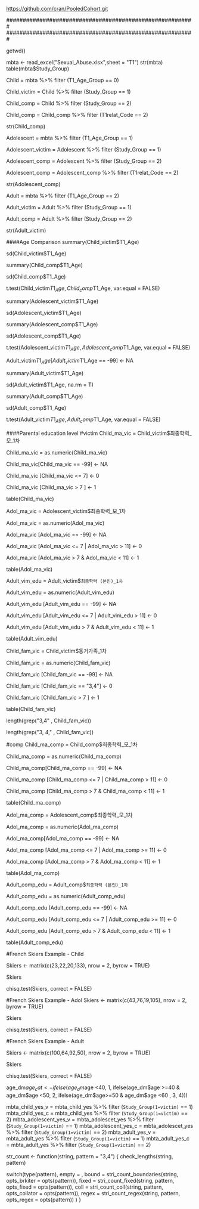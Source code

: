 https://github.com/cran/PooledCohort.git


#########################################################
#########################################################

getwd()

mbta <- read_excel("Sexual_Abuse.xlsx",sheet = "T1")
str(mbta)
table(mbta$Study_Group)

Child = mbta %>% filter (T1_Age_Group == 0)

Child_victim = Child %>% filter (Study_Group == 1)

Child_comp = Child %>% filter (Study_Group == 2)

Child_comp = Child_comp %>% filter (T1relat_Code == 2)

str(Child_comp)

Adolescent = mbta %>% filter (T1_Age_Group == 1)

Adolescent_victim = Adolescent  %>% filter (Study_Group == 1)

Adolescent_comp = Adolescent  %>% filter (Study_Group == 2)

Adolescent_comp = Adolescent_comp  %>% filter (T1relat_Code == 2)

str(Adolescent_comp)

Adult = mbta %>% filter (T1_Age_Group == 2)

Adult_victim = Adult  %>% filter (Study_Group == 1)

Adult_comp = Adult  %>% filter (Study_Group == 2)

str(Adult_victim)


####Age Comparison
summary(Child_victim$T1_Age)

sd(Child_victim$T1_Age)

summary(Child_comp$T1_Age)

sd(Child_comp$T1_Age)

t.test(Child_victim$T1_Age, Child_comp$T1_Age, var.equal = FALSE)

summary(Adolescent_victim$T1_Age)

sd(Adolescent_victim$T1_Age)

summary(Adolescent_comp$T1_Age)

sd(Adolescent_comp$T1_Age)

t.test(Adolescent_victim$T1_Age, Adolescent_comp$T1_Age, var.equal = FALSE)

Adult_victim$T1_Age [Adult_victim$T1_Age == -99] <- NA

summary(Adult_victim$T1_Age)

sd(Adult_victim$T1_Age, na.rm = T)

summary(Adult_comp$T1_Age)

sd(Adult_comp$T1_Age)

t.test(Adult_victim$T1_Age, Adult_comp$T1_Age, var.equal = FALSE)

####Parental education level
#victim
Child_ma_vic = Child_victim$최종학력_모_1차

Child_ma_vic = as.numeric(Child_ma_vic)

Child_ma_vic[Child_ma_vic == -99] <- NA

Child_ma_vic [Child_ma_vic <= 7] <- 0

Child_ma_vic [Child_ma_vic > 7 ] <- 1

table(Child_ma_vic)

Adol_ma_vic = Adolescent_victim$최종학력_모_1차

Adol_ma_vic = as.numeric(Adol_ma_vic)

Adol_ma_vic [Adol_ma_vic == -99] <- NA

Adol_ma_vic [Adol_ma_vic <= 7 | Adol_ma_vic > 11] <- 0

Adol_ma_vic [Adol_ma_vic > 7 & Adol_ma_vic < 11] <- 1

table(Adol_ma_vic)

Adult_vim_edu = Adult_victim$`최종학력 (본인)_1차`

Adult_vim_edu = as.numeric(Adult_vim_edu)

Adult_vim_edu [Adult_vim_edu == -99] <- NA

Adult_vim_edu [Adult_vim_edu <= 7 | Adult_vim_edu > 11] <- 0

Adult_vim_edu [Adult_vim_edu > 7 & Adult_vim_edu < 11] <- 1

table(Adult_vim_edu)

Child_fam_vic = Child_victim$동거가족_1차

Child_fam_vic = as.numeric(Child_fam_vic)

Child_fam_vic [Child_fam_vic == -99] <- NA

Child_fam_vic [Child_fam_vic == "3,4"] <- 0

Child_fam_vic [Child_fam_vic > 7 ] <- 1

table(Child_fam_vic)

length(grep("3,4" , Child_fam_vic))

length(grep("3, 4," , Child_fam_vic))

#comp
Child_ma_comp = Child_comp$최종학력_모_1차

Child_ma_comp = as.numeric(Child_ma_comp)

Child_ma_comp[Child_ma_comp == -99] <- NA

Child_ma_comp [Child_ma_comp <= 7 | Child_ma_comp > 11] <- 0

Child_ma_comp [Child_ma_comp > 7 & Child_ma_comp < 11] <- 1

table(Child_ma_comp)

Adol_ma_comp = Adolescent_comp$최종학력_모_1차

Adol_ma_comp = as.numeric(Adol_ma_comp)

Adol_ma_comp[Adol_ma_comp == -99] <- NA

Adol_ma_comp [Adol_ma_comp <= 7 | Adol_ma_comp >= 11] <- 0

Adol_ma_comp [Adol_ma_comp > 7 & Adol_ma_comp < 11] <- 1

table(Adol_ma_comp)

Adult_comp_edu = Adult_comp$`최종학력 (본인)_1차`

Adult_comp_edu = as.numeric(Adult_comp_edu)

Adult_comp_edu [Adult_comp_edu == -99] <- NA

Adult_comp_edu [Adult_comp_edu <= 7 | Adult_comp_edu >= 11] <- 0

Adult_comp_edu [Adult_comp_edu > 7 & Adult_comp_edu < 11] <- 1

table(Adult_comp_edu)

#French Skiers Example - Child

Skiers <- matrix(c(23,22,20,133), nrow = 2, byrow = TRUE)

Skiers

chisq.test(Skiers, correct = FALSE)

#French Skiers Example - Adol
Skiers <- matrix(c(43,76,19,105), nrow = 2, byrow = TRUE)

Skiers

chisq.test(Skiers, correct = FALSE)

#French Skiers Example - Adult

Skiers <- matrix(c(100,64,92,50), nrow = 2, byrow = TRUE)

Skiers

chisq.test(Skiers, correct = FALSE)





age_dm$age_cat <- ifelse(age_dm$age <40, 1, 
                         ifelse(age_dm$age >=40 & age_dm$age <50, 2,
                                ifelse(age_dm$age>=50 & age_dm$age <60 , 3, 4)))

mbta_child_yes_v = mbta_child_yes  %>% filter (`Study_Group(1=victim)` == 1)
mbta_child_yes_c = mbta_child_yes  %>% filter (`Study_Group(1=victim)` == 2)
mbta_adolescent_yes_v = mbta_adolescet_yes  %>% filter (`Study_Group(1=victim)` == 1)
mbta_adolescent_yes_c = mbta_adolescet_yes %>% filter (`Study_Group(1=victim)` == 2)
mbta_adult_yes_v = mbta_adult_yes %>% filter (`Study_Group(1=victim)` == 1)
mbta_adult_yes_c = mbta_adult_yes %>% filter (`Study_Group(1=victim)` == 2)


str_count <- function(string, pattern = "3,4") {
  check_lengths(string, pattern)
  
  switch(type(pattern),
         empty = ,
         bound = stri_count_boundaries(string, opts_brkiter = opts(pattern)),
         fixed = stri_count_fixed(string, pattern, opts_fixed = opts(pattern)),
         coll  = stri_count_coll(string, pattern, opts_collator = opts(pattern)),
         regex = stri_count_regex(string, pattern, opts_regex = opts(pattern))
  )
}
